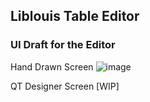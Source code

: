 ## Liblouis Table Editor

### UI Draft for the Editor
Hand Drawn Screen
![image](https://github.com/jriyyya/Liblouis-Table-Editor/assets/96080203/41ebb17e-2558-426c-8915-4ac0882a38e4)

QT Designer Screen [WIP]
